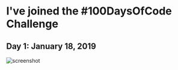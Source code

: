 # I've joined the #100DaysOfCode Challenge

<h2 align=”center”>
Day 1: January 18, 2019
</h2>

<img src="![page1](https://user-images.githubusercontent.com/31744964/51426154-5092d300-1bde-11e9-94d1-ce4145e4856a.JPG)" alt="screenshot">

